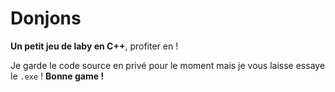 # Donjons

**Un petit jeu de laby en C++**, profiter en !

Je garde le code source en privé pour le moment mais je vous laisse essaye le `.exe` ! **Bonne game !**
